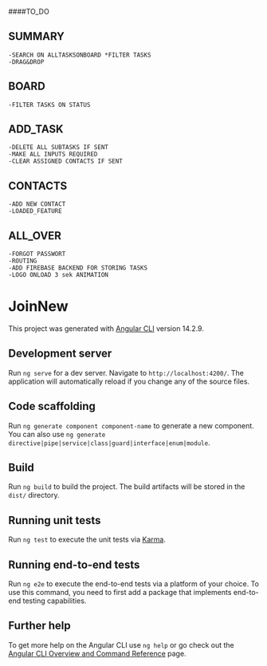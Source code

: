 






####TO_DO

##  SUMMARY
    -SEARCH ON ALLTASKSONBOARD *FILTER TASKS
    -DRAG&DROP

##  BOARD
    -FILTER TASKS ON STATUS

##  ADD_TASK
    -DELETE ALL SUBTASKS IF SENT
    -MAKE ALL INPUTS REQUIRED
    -CLEAR ASSIGNED CONTACTS IF SENT

##  CONTACTS
    -ADD NEW CONTACT
    -LOADED_FEATURE

##  ALL_OVER
    -FORGOT PASSWORT
    -ROUTING
    -ADD FIREBASE BACKEND FOR STORING TASKS
    -LOGO ONLOAD 3 sek ANIMATION 






# JoinNew

This project was generated with [Angular CLI](https://github.com/angular/angular-cli) version 14.2.9.

## Development server

Run `ng serve` for a dev server. Navigate to `http://localhost:4200/`. The application will automatically reload if you change any of the source files.

## Code scaffolding

Run `ng generate component component-name` to generate a new component. You can also use `ng generate directive|pipe|service|class|guard|interface|enum|module`.

## Build

Run `ng build` to build the project. The build artifacts will be stored in the `dist/` directory.

## Running unit tests

Run `ng test` to execute the unit tests via [Karma](https://karma-runner.github.io).

## Running end-to-end tests

Run `ng e2e` to execute the end-to-end tests via a platform of your choice. To use this command, you need to first add a package that implements end-to-end testing capabilities.

## Further help

To get more help on the Angular CLI use `ng help` or go check out the [Angular CLI Overview and Command Reference](https://angular.io/cli) page.





